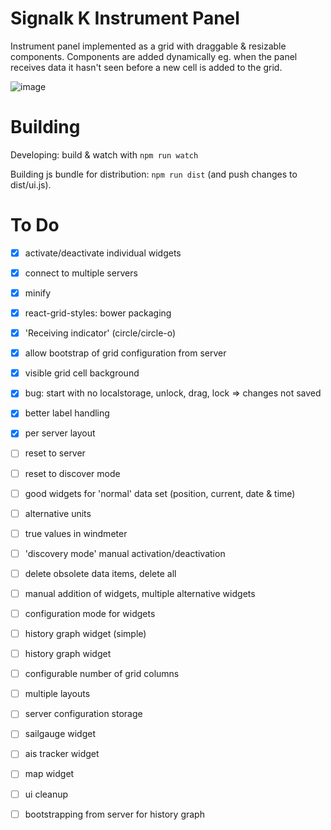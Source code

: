 Signalk K Instrument Panel
===============

Instrument panel implemented as a grid with draggable &amp; resizable components. Components are added dynamically eg. when the panel receives data it hasn't seen before a new cell is added to the grid.

![image](https://cloud.githubusercontent.com/assets/1049678/5593080/9657b632-91fc-11e4-9585-53e90c101149.png)


Building
================
Developing: build & watch with `npm run watch`

Building js bundle for distribution: `npm run dist` (and push changes to dist/ui.js).


To Do
=================
- [x] activate/deactivate individual widgets
- [x] connect to multiple servers
- [X] minify 
- [x] react-grid-styles: bower packaging  
- [x] 'Receiving indicator' (circle/circle-o)
- [X] allow bootstrap of grid configuration from server
- [x] visible grid cell background
- [x] bug: start with no localstorage, unlock, drag, lock => changes not saved
- [x] better label handling
- [x] per server layout

- [ ] reset to server
- [ ] reset to discover mode

- [ ] good widgets for 'normal' data set (position, current, date & time)

- [ ] alternative units
- [ ] true values in windmeter

- [ ] 'discovery mode' manual activation/deactivation
- [ ] delete obsolete data items, delete all
- [ ] manual addition of widgets, multiple alternative widgets
- [ ] configuration mode for widgets
- [ ] history graph widget (simple)
- [ ] history graph widget 
- [ ] configurable number of grid columns
- [ ] multiple layouts
- [ ] server configuration storage
- [ ] sailgauge widget
- [ ] ais tracker widget
- [ ] map widget
- [ ] ui cleanup
- [ ] bootstrapping from server for history graph


